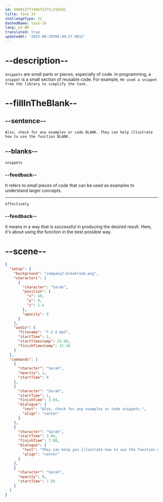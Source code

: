 ```yaml
---
id: 660012ff748bf2375c31b591
title: Task 24
challengeType: 22
dashedName: task-24
lang: pt-BR
translated: true
updatedAt: '2025-09-29T05:49:17.981Z'
---
```


<!-- (Audio) Sarah: Also, check for any examples or code snippets. They can help illustrate how to use the function effectively. -->

# --description--

`Snippets` are small parts or pieces, especially of code. In programming, a `snippet` is a small section of reusable code. For example, `He used a snippet from the library to simplify the task.` 

# --fillInTheBlank--

## --sentence--

`Also, check for any examples or code BLANK. They can help illustrate how to use the function BLANK.`

## --blanks--

`snippets`

### --feedback--

It refers to small pieces of code that can be used as examples to understand larger concepts.

---

`effectively`

### --feedback--

It means in a way that is successful in producing the desired result. Here, it's about using the function in the best possible way.

# --scene--

```json
{
  "setup": {
    "background": "company2-breakroom.png",
    "characters": [
      {
        "character": "Sarah",
        "position": {
          "x": 50,
          "y": 0,
          "z": 1.4
        },
        "opacity": 0
      }
    ],
    "audio": {
      "filename": "7.2-2.mp3",
      "startTime": 1,
      "startTimestamp": 25.08,
      "finishTimestamp": 31.16
    }
  },
  "commands": [
    {
      "character": "Sarah",
      "opacity": 1,
      "startTime": 0
    },
    {
      "character": "Sarah",
      "startTime": 1,
      "finishTime": 3.94,
      "dialogue": {
        "text": "Also, check for any examples or code snippets.",
        "align": "center"
      }
    },
    {
      "character": "Sarah",
      "startTime": 3.94,
      "finishTime": 7.08,
      "dialogue": {
        "text": "They can help you illustrate how to use the function effectively.",
        "align": "center"
      }
    },
    {
      "character": "Sarah",
      "opacity": 0,
      "startTime": 7.58
    }
  ]
}
```
